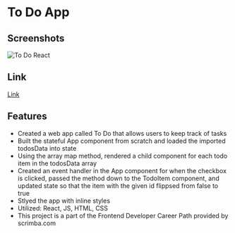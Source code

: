# To Do App

## Screenshots
![To Do React](https://user-images.githubusercontent.com/55764020/87354281-ebdedd00-c523-11ea-94a7-076c835be71d.JPG)

## Link
[Link](https://robertlee12379.github.io/to_do_react/#/)

## Features

* Created a web app called To Do that allows users to keep track of tasks
* Built the stateful App component from scratch and loaded the imported todosData into state
* Using the array map method, rendered a child component for each todo item in the todosData array
* Created an event handler in the App component for when the checkbox is clicked, passed the method down to the TodoItem component, and updated state so that the item with the given id flippsed from false to true 
* Stlyed the app with inline styles 
* Utilized: React, JS, HTML, CSS
* This project is a part of the Frontend Developer Career Path provided by scrimba.com 
